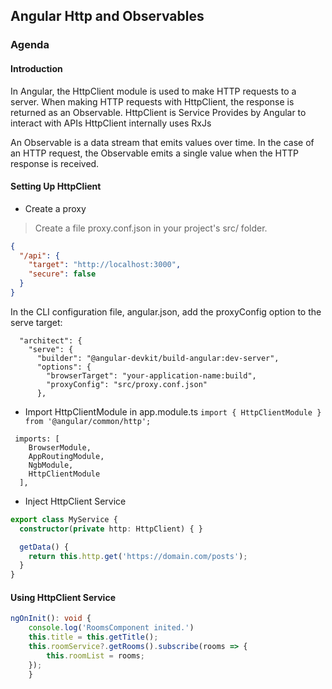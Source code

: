 ## Angular Http and Observables
### Agenda

#### Introduction
In Angular, the HttpClient module is used to make HTTP requests to a server. When making HTTP requests with HttpClient, the response is returned as an Observable.
HttpClient is Service Provides by Angular to interact with APIs
HttpClient internally uses RxJs

An Observable is a data stream that emits values over time. In the case of an HTTP request, the Observable emits a single value when the HTTP response is received.


#### Setting Up HttpClient
- Create a proxy 
> Create a file proxy.conf.json in your project's src/ folder.
```json
{
  "/api": {
    "target": "http://localhost:3000",
    "secure": false
  }
}
```
In the CLI configuration file, angular.json, add the proxyConfig option to the serve target:
```
  "architect": {
    "serve": {
      "builder": "@angular-devkit/build-angular:dev-server",
      "options": {
        "browserTarget": "your-application-name:build",
        "proxyConfig": "src/proxy.conf.json"
      },     
```
- Import HttpClientModule in app.module.ts
`import { HttpClientModule } from '@angular/common/http';`
```
 imports: [
    BrowserModule,
    AppRoutingModule,
    NgbModule,
    HttpClientModule
  ],
```


- Inject HttpClient Service
```typescript
export class MyService {
  constructor(private http: HttpClient) { }

  getData() {
    return this.http.get('https://domain.com/posts');
  }
}
```
#### Using HttpClient Service
```typescript
ngOnInit(): void {
    console.log('RoomsComponent inited.')
    this.title = this.getTitle();
    this.roomService?.getRooms().subscribe(rooms => {
        this.roomList = rooms;
    }); 
    }
```
